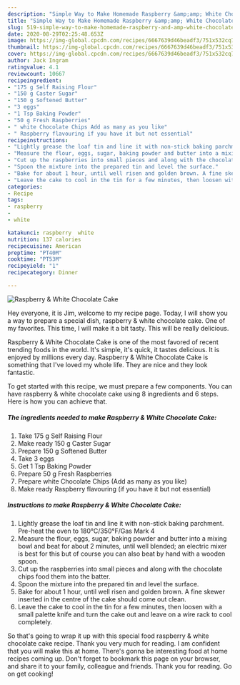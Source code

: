 ```yaml
---
description: "Simple Way to Make Homemade Raspberry &amp;amp; White Chocolate Cake"
title: "Simple Way to Make Homemade Raspberry &amp;amp; White Chocolate Cake"
slug: 519-simple-way-to-make-homemade-raspberry-and-amp-white-chocolate-cake
date: 2020-08-29T02:25:48.653Z
image: https://img-global.cpcdn.com/recipes/6667639d46beadf3/751x532cq70/raspberry-white-chocolate-cake-recipe-main-photo.jpg
thumbnail: https://img-global.cpcdn.com/recipes/6667639d46beadf3/751x532cq70/raspberry-white-chocolate-cake-recipe-main-photo.jpg
cover: https://img-global.cpcdn.com/recipes/6667639d46beadf3/751x532cq70/raspberry-white-chocolate-cake-recipe-main-photo.jpg
author: Jack Ingram
ratingvalue: 4.1
reviewcount: 10667
recipeingredient:
- "175 g Self Raising Flour"
- "150 g Caster Sugar"
- "150 g Softened Butter"
- "3 eggs"
- "1 Tsp Baking Powder"
- "50 g Fresh Raspberries"
- " white Chocolate Chips Add as many as you like"
- " Raspberry flavouring if you have it but not essential"
recipeinstructions:
- "Lightly grease the loaf tin and line it with non-stick baking parchment. Pre-heat the oven to 180°C/350°F/Gas Mark 4"
- "Measure the flour, eggs, sugar, baking powder and butter into a mixing bowl and beat for about 2 minutes, until well blended; an electric mixer is best for this but of course you can also beat by hand with a wooden spoon."
- "Cut up the raspberries into small pieces and along with the chocolate chips food them into the batter."
- "Spoon the mixture into the prepared tin and level the surface."
- "Bake for about 1 hour, until well risen and golden brown. A fine skewer inserted in the centre of the cake should come out clean."
- "Leave the cake to cool in the tin for a few minutes, then loosen with a small palette knife and turn the cake out and leave on a wire rack to cool completely."
categories:
- Recipe
tags:
- raspberry
- 
- white

katakunci: raspberry  white 
nutrition: 137 calories
recipecuisine: American
preptime: "PT40M"
cooktime: "PT53M"
recipeyield: "1"
recipecategory: Dinner

---
```



![Raspberry &amp; White Chocolate Cake](https://img-global.cpcdn.com/recipes/6667639d46beadf3/751x532cq70/raspberry-white-chocolate-cake-recipe-main-photo.jpg)

Hey everyone, it is Jim, welcome to my recipe page. Today, I will show you a way to prepare a special dish, raspberry &amp; white chocolate cake. One of my favorites. This time, I will make it a bit tasty. This will be really delicious.



Raspberry &amp; White Chocolate Cake is one of the most favored of recent trending foods in the world. It's simple, it's quick, it tastes delicious. It is enjoyed by millions every day. Raspberry &amp; White Chocolate Cake is something that I've loved my whole life. They are nice and they look fantastic.


To get started with this recipe, we must prepare a few components. You can have raspberry &amp; white chocolate cake using 8 ingredients and 6 steps. Here is how you can achieve that.

<!--inarticleads1-->

##### The ingredients needed to make Raspberry &amp; White Chocolate Cake:

1. Take 175 g Self Raising Flour
1. Make ready 150 g Caster Sugar
1. Prepare 150 g Softened Butter
1. Take 3 eggs
1. Get 1 Tsp Baking Powder
1. Prepare 50 g Fresh Raspberries
1. Prepare  white Chocolate Chips (Add as many as you like)
1. Make ready  Raspberry flavouring (if you have it but not essential)




<!--inarticleads2-->

##### Instructions to make Raspberry &amp; White Chocolate Cake:

1. Lightly grease the loaf tin and line it with non-stick baking parchment. Pre-heat the oven to 180°C/350°F/Gas Mark 4
1. Measure the flour, eggs, sugar, baking powder and butter into a mixing bowl and beat for about 2 minutes, until well blended; an electric mixer is best for this but of course you can also beat by hand with a wooden spoon.
1. Cut up the raspberries into small pieces and along with the chocolate chips food them into the batter.
1. Spoon the mixture into the prepared tin and level the surface.
1. Bake for about 1 hour, until well risen and golden brown. A fine skewer inserted in the centre of the cake should come out clean.
1. Leave the cake to cool in the tin for a few minutes, then loosen with a small palette knife and turn the cake out and leave on a wire rack to cool completely.




So that's going to wrap it up with this special food raspberry &amp; white chocolate cake recipe. Thank you very much for reading. I am confident that you will make this at home. There's gonna be interesting food at home recipes coming up. Don't forget to bookmark this page on your browser, and share it to your family, colleague and friends. Thank you for reading. Go on get cooking!
